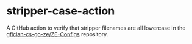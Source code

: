 # stripper-case-action

A GitHub action to verify that stripper filenames are all lowercase in the [gflclan-cs-go-ze/ZE-Configs](https://github.com/gflclan-cs-go-ze/ZE-Configs) repository.